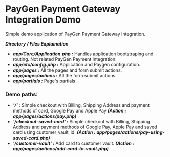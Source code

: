 
# PayGen Payment Gateway Integration Demo

Simple demo application of PayGen Payment Gateway Integration.

***Directory / Files Explaination***

- ***app/Core/Application.php :*** Handles application bootstraping and routing. Not related PayGen Payment Integration.
- ***app/etc/config.php :*** Application and Paygen configuration.
- ***app/pages :*** All the pages and form submit actions.
- ***app/pages/actions :*** All the form submit actions.
- ***app/partials :*** Page's partials

### Demo paths:
- ***'/' :*** Simple checkout with Billing, Shipping Address and payment methods of card, Google Pay and Apple Pay ***(Action : app/pages/actions/pay.php)***
- ***'/checkout-saved-card' :*** Simple checkout with Billing, Shipping Address and payment methods of Google Pay, Apple Pay and saved card using customer_vault_id. ***(Action : app/pages/actions/pay-using-saved-card.php)***
- ***'/customer-vault' :*** Add card to customer vault. ***(Action : app/pages/actions/add-card-to-vault.php)***
